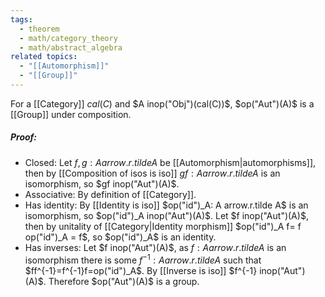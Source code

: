 ```yaml
---
tags:
  - theorem
  - math/category_theory
  - math/abstract_algebra
related topics:
  - "[[Automorphism]]"
  - "[[Group]]"
---
```

For a [[Category]] $cal(C)$ and $A inop("Obj")(cal(C))$, $op("Aut")(A)$ is a [[Group]] under composition.
##### Proof:
- Closed:
	Let $f,g:A arrow.r.tilde A$ be [[Automorphism|automorphisms]], then by [[Composition of isos is iso]] $gf:A arrow.r.tilde A$ is an isomorphism, so $gf inop("Aut")(A)$.
- Associative:
	By definition of [[Category]].
- Has identity:
	By [[Identity is iso]] $op("id")_A: A arrow.r.tilde A$ is an isomorphism, so $op("id")_A inop("Aut")(A)$. Let $f inop("Aut")(A)$, then by unitality of [[Category|Identity morphism]] $op("id")_A f= f op("id")_A = f$, so $op("id")_A$ is an identity.
- Has inverses:
	Let $f inop("Aut")(A)$, as $f:A arrow.r.tilde A$ is an isomorphism there is some $f^{-1}:A arrow.r.tilde A$ such that $ff^{-1}=f^{-1}f=op("id")_A$. By [[Inverse is iso]] $f^{-1} inop("Aut")(A)$.
Therefore $op("Aut")(A)$ is a group.